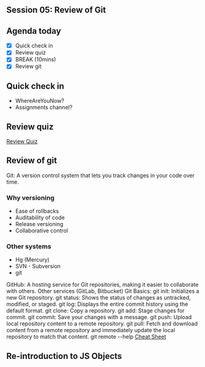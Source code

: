 Session 05: Review of Git
---

## Agenda today
- [x] Quick check in
- [x] Review quiz
- [x] BREAK (10mins)
- [x] Review git

## Quick check in
- WhereAreYouNow?
- Assignments channel?

## Review quiz
[Review Quiz](01_quiz_variables_prim.md)

## Review of git

Git: A version control system that lets you track changes in your code over time.

### Why versioning
- Ease of rollbacks
- Auditability of code
- Release versioning
- Collaborative control

### Other systems
- Hg (Mercury)
- SVN - Subversion
- git

GitHub: A hosting service for Git repositories, making it easier to collaborate with others. Other services (GitLab, Bitbucket)
Git Basics:
  git init: Initializes a new Git repository.
  git status: Shows the status of changes as untracked, modified, or staged.
  git log: Displays the entire commit history using the default format.
  git clone: Copy a repository.
  git add: Stage changes for commit.
  git commit: Save your changes with a message.
  git push: Upload local repository content to a remote repository.
  git pull: Fetch and download content from a remote repository and immediately update the local repository to match that content.
  git remote --help
  [Cheat Sheet](https://education.github.com/git-cheat-sheet-education.pdf)

## Re-introduction to JS Objects


